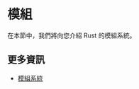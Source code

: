# 模組

在本節中，我們將向您介紹 Rust 的模組系統。

## 更多資訊

- [模組系統](https://doc.rust-lang.org/book/ch07-00-managing-growing-projects-with-packages-crates-and-modules.html)
